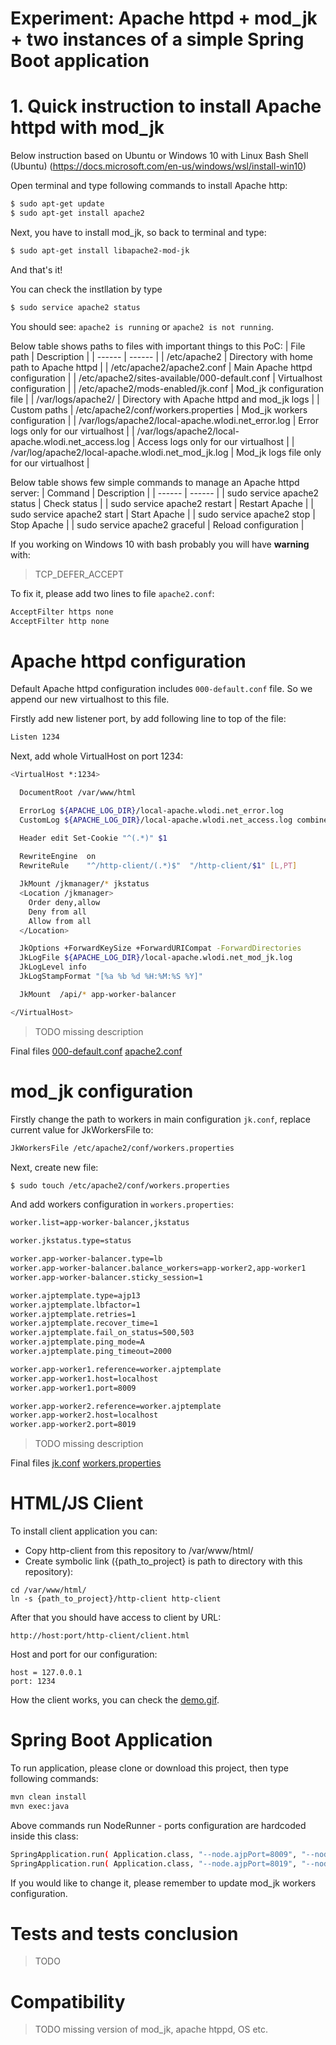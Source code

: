 # Experiment: Apache httpd + mod_jk + two instances of a simple Spring Boot application 

# 1. Quick instruction to install Apache httpd with mod_jk

Below instruction based on Ubuntu or Windows 10 with Linux Bash Shell (Ubuntu) (https://docs.microsoft.com/en-us/windows/wsl/install-win10)

Open terminal and type following commands to install Apache http:
```sh
$ sudo apt-get update
$ sudo apt-get install apache2
```
Next, you have to install mod_jk, so back to terminal and type:
```sh
$ sudo apt-get install libapache2-mod-jk
```
And that's it!

You can check the instllation by type
```sh
$ sudo service apache2 status
```

You should see: `apache2 is running` or `apache2 is not running`.

Below table shows paths to files with important things to this PoC:
| File path | Description |
| ------ | ------ |
| /etc/apache2 | Directory with home path to Apache httpd  |
| /etc/apache2/apache2.conf | Main Apache httpd configuration |
| /etc/apache2/sites-available/000-default.conf | Virtualhost configuration |
| /etc/apache2/mods-enabled/jk.conf | Mod_jk configuration file |
| /var/logs/apache2/ | Directory with Apache httpd and mod_jk logs |
| Custom paths
| /etc/apache2/conf/workers.properties | Mod_jk workers configuration  |
| /var/logs/apache2/local-apache.wlodi.net_error.log | Error logs only for our virtualhost |
| /var/logs/apache2/local-apache.wlodi.net_access.log | Access logs only for our virtualhost |
| /var/log/apache2/local-apache.wlodi.net_mod_jk.log | Mod_jk logs file only for our virtualhost |


Below table shows few simple commands to manage an Apache httpd server:
| Command | Description |
| ------ | ------ |
| sudo service apache2 status | Check status |
| sudo service apache2 restart | Restart Apache |
| sudo service apache2 start | Start Apache |
| sudo service apache2 stop | Stop Apache |
| sudo service apache2 graceful | Reload configuration |

If you working on Windows 10 with bash probably you will have **warning** with:
> TCP_DEFER_ACCEPT

To fix it, please add two lines to file `apache2.conf`:
```sh
AcceptFilter https none
AcceptFilter http none
```

# Apache httpd configuration

Default Apache httpd configuration includes `000-default.conf` file.  So we append our new virtualhost to this file.

Firstly add new listener port, by add following line to top of the file:
```sh
Listen 1234
```
Next, add whole VirtualHost on port 1234:

```sh
<VirtualHost *:1234>

  DocumentRoot /var/www/html

  ErrorLog ${APACHE_LOG_DIR}/local-apache.wlodi.net_error.log
  CustomLog ${APACHE_LOG_DIR}/local-apache.wlodi.net_access.log combined

  Header edit Set-Cookie "^(.*)" $1
  
  RewriteEngine  on
  RewriteRule    "^/http-client/(.*)$"  "/http-client/$1" [L,PT]

  JkMount /jkmanager/* jkstatus
  <Location /jkmanager>
    Order deny,allow
    Deny from all
    Allow from all
  </Location>

  JkOptions +ForwardKeySize +ForwardURICompat -ForwardDirectories
  JkLogFile ${APACHE_LOG_DIR}/local-apache.wlodi.net_mod_jk.log
  JkLogLevel info
  JkLogStampFormat "[%a %b %d %H:%M:%S %Y]"

  JkMount  /api/* app-worker-balancer

</VirtualHost>
```

> TODO missing description

Final files
[000-default.conf](apache/000-default.conf)
[apache2.conf](apache/apache2.conf)

# mod_jk configuration

Firstly change the path to workers in main configuration `jk.conf`, replace current value for JkWorkersFile to:

```sh
JkWorkersFile /etc/apache2/conf/workers.properties
```

Next, create new file:
```sh
$ sudo touch /etc/apache2/conf/workers.properties
```

And add workers configuration in `workers.properties`:
```sh
worker.list=app-worker-balancer,jkstatus

worker.jkstatus.type=status

worker.app-worker-balancer.type=lb
worker.app-worker-balancer.balance_workers=app-worker2,app-worker1
worker.app-worker-balancer.sticky_session=1

worker.ajptemplate.type=ajp13
worker.ajptemplate.lbfactor=1
worker.ajptemplate.retries=1
worker.ajptemplate.recover_time=1
worker.ajptemplate.fail_on_status=500,503
worker.ajptemplate.ping_mode=A
worker.ajptemplate.ping_timeout=2000

worker.app-worker1.reference=worker.ajptemplate
worker.app-worker1.host=localhost
worker.app-worker1.port=8009

worker.app-worker2.reference=worker.ajptemplate
worker.app-worker2.host=localhost
worker.app-worker2.port=8019
```

> TODO missing description

Final files
[jk.conf](apache/jk.conf)
[workers.properties](apache/workers.properties)

# HTML/JS Client

To install client application you can:
- Copy http-client from this repository to /var/www/html/
- Create symbolic link ({path_to_project} is path to directory with this repository):
```
cd /var/www/html/
ln -s {path_to_project}/http-client http-client
```

After that you should have access to client by URL:
```
http://host:port/http-client/client.html
```
Host and port for our configuration:
```
host = 127.0.0.1
port: 1234
```

How the client works, you can check the [demo.gif](demo/lb-mod-jk-demo.gif).

# Spring Boot Application

To run application, please clone or download this project, then type following commands:
```sh
mvn clean install
mvn exec:java
```

Above commands run NodeRunner - ports configuration are hardcoded inside this class:
```sh
SpringApplication.run( Application.class, "--node.ajpPort=8009", "--node.httpPort=8080", "--node.jvmRoute=app-worker1" );
SpringApplication.run( Application.class, "--node.ajpPort=8019", "--node.httpPort=8090", "--node.jvmRoute=app-worker2" );
```
If you would like to change it, please remember to update mod_jk workers configuration.

# Tests and tests conclusion

> TODO

# Compatibility

> TODO missing version of mod_jk, apache htppd, OS etc.
